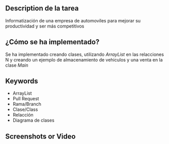 ## Description de la tarea

Informatización de una empresa de automoviles para mejorar su productividad y ser más competitivos

## ¿Cómo se ha implementado?

Se ha implementado creando clases, utilizando _ArrayList_ en las relacciones N y creando un ejemplo de almacenamiento de vehiculos y 
una venta en la clase _Main_

## Keywords

- ArrayList
- Pull Request
- Rama/Branch
- Clase/Class
- Relacción
- Diagrama de clases

## Screenshots or Video

<!-- Captura de pantalla de la consola -->
